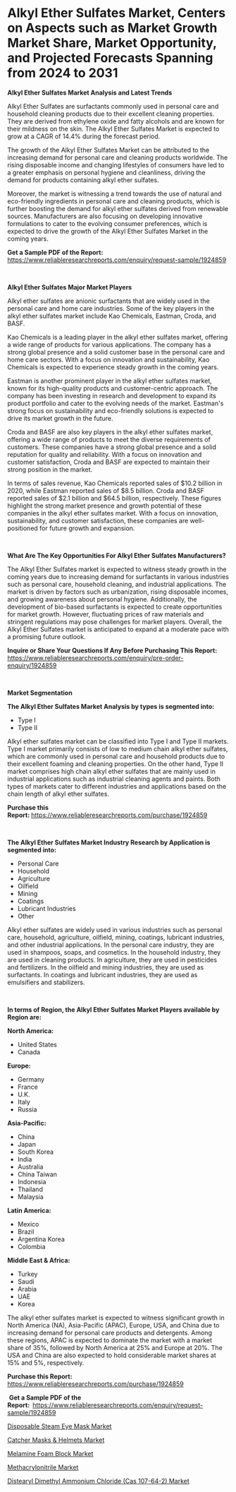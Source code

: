 <p><h1>Alkyl Ether Sulfates Market, Centers on Aspects such as Market Growth Market Share, Market Opportunity, and Projected Forecasts Spanning from 2024 to 2031</h1></p><p><strong>Alkyl Ether Sulfates Market Analysis and Latest Trends</strong></p>
<p><p>Alkyl Ether Sulfates are surfactants commonly used in personal care and household cleaning products due to their excellent cleaning properties. They are derived from ethylene oxide and fatty alcohols and are known for their mildness on the skin. The Alkyl Ether Sulfates Market is expected to grow at a CAGR of 14.4% during the forecast period.</p><p>The growth of the Alkyl Ether Sulfates Market can be attributed to the increasing demand for personal care and cleaning products worldwide. The rising disposable income and changing lifestyles of consumers have led to a greater emphasis on personal hygiene and cleanliness, driving the demand for products containing alkyl ether sulfates.</p><p>Moreover, the market is witnessing a trend towards the use of natural and eco-friendly ingredients in personal care and cleaning products, which is further boosting the demand for alkyl ether sulfates derived from renewable sources. Manufacturers are also focusing on developing innovative formulations to cater to the evolving consumer preferences, which is expected to drive the growth of the Alkyl Ether Sulfates Market in the coming years.</p></p>
<p><strong>Get a Sample PDF of the Report:&nbsp;</strong> <a href="https://www.reliableresearchreports.com/enquiry/request-sample/1924859">https://www.reliableresearchreports.com/enquiry/request-sample/1924859</a></p>
<p>&nbsp;</p>
<p><strong>Alkyl Ether Sulfates Major Market Players</strong></p>
<p><p>Alkyl ether sulfates are anionic surfactants that are widely used in the personal care and home care industries. Some of the key players in the alkyl ether sulfates market include Kao Chemicals, Eastman, Croda, and BASF.</p><p>Kao Chemicals is a leading player in the alkyl ether sulfates market, offering a wide range of products for various applications. The company has a strong global presence and a solid customer base in the personal care and home care sectors. With a focus on innovation and sustainability, Kao Chemicals is expected to experience steady growth in the coming years.</p><p>Eastman is another prominent player in the alkyl ether sulfates market, known for its high-quality products and customer-centric approach. The company has been investing in research and development to expand its product portfolio and cater to the evolving needs of the market. Eastman's strong focus on sustainability and eco-friendly solutions is expected to drive its market growth in the future.</p><p>Croda and BASF are also key players in the alkyl ether sulfates market, offering a wide range of products to meet the diverse requirements of customers. These companies have a strong global presence and a solid reputation for quality and reliability. With a focus on innovation and customer satisfaction, Croda and BASF are expected to maintain their strong position in the market.</p><p>In terms of sales revenue, Kao Chemicals reported sales of $10.2 billion in 2020, while Eastman reported sales of $8.5 billion. Croda and BASF reported sales of $2.1 billion and $64.5 billion, respectively. These figures highlight the strong market presence and growth potential of these companies in the alkyl ether sulfates market. With a focus on innovation, sustainability, and customer satisfaction, these companies are well-positioned for future growth and expansion.</p></p>
<p>&nbsp;</p>
<p><strong>What Are The Key Opportunities For Alkyl Ether Sulfates Manufacturers?</strong></p>
<p><p>The Alkyl Ether Sulfates market is expected to witness steady growth in the coming years due to increasing demand for surfactants in various industries such as personal care, household cleaning, and industrial applications. The market is driven by factors such as urbanization, rising disposable incomes, and growing awareness about personal hygiene. Additionally, the development of bio-based surfactants is expected to create opportunities for market growth. However, fluctuating prices of raw materials and stringent regulations may pose challenges for market players. Overall, the Alkyl Ether Sulfates market is anticipated to expand at a moderate pace with a promising future outlook.</p></p>
<p><strong>Inquire or Share Your Questions If Any Before Purchasing This Report:</strong> <a href="https://www.reliableresearchreports.com/enquiry/pre-order-enquiry/1924859">https://www.reliableresearchreports.com/enquiry/pre-order-enquiry/1924859</a></p>
<p>&nbsp;</p>
<p><strong>Market Segmentation</strong></p>
<p><strong>The Alkyl Ether Sulfates Market Analysis by types is segmented into:</strong></p>
<p><ul><li>Type I</li><li>Type II</li></ul></p>
<p><p>Alkyl ether sulfates market can be classified into Type I and Type II markets. Type I market primarily consists of low to medium chain alkyl ether sulfates, which are commonly used in personal care and household products due to their excellent foaming and cleaning properties. On the other hand, Type II market comprises high chain alkyl ether sulfates that are mainly used in industrial applications such as industrial cleaning agents and paints. Both types of markets cater to different industries and applications based on the chain length of alkyl ether sulfates.</p></p>
<p><strong>Purchase this Report:&nbsp;</strong><a href="https://www.reliableresearchreports.com/purchase/1924859">https://www.reliableresearchreports.com/purchase/1924859</a></p>
<p>&nbsp;</p>
<p><strong>The Alkyl Ether Sulfates Market Industry Research by Application is segmented into:</strong></p>
<p><ul><li>Personal Care</li><li>Household</li><li>Agriculture</li><li>Oilfield</li><li>Mining</li><li>Coatings</li><li>Lubricant Industries</li><li>Other</li></ul></p>
<p><p>Alkyl ether sulfates are widely used in various industries such as personal care, household, agriculture, oilfield, mining, coatings, lubricant industries, and other industrial applications. In the personal care industry, they are used in shampoos, soaps, and cosmetics. In the household industry, they are used in cleaning products. In agriculture, they are used in pesticides and fertilizers. In the oilfield and mining industries, they are used as surfactants. In coatings and lubricant industries, they are used as emulsifiers and stabilizers.</p></p>
<p>&nbsp;</p>
<p><strong>In terms of Region, the Alkyl Ether Sulfates Market Players available by Region are:</strong></p>
<p>
    <p> <strong> North America: </strong>
        <ul>
            <li>United States</li>
            <li>Canada</li>
        </ul>
        </p> 
    <p> <strong> Europe: </strong>
        <ul>
            <li>Germany</li>
            <li>France</li>
            <li>U.K.</li>
            <li>Italy</li>
            <li>Russia</li>
        </ul>
        </p> 
    <p> <strong> Asia-Pacific: </strong>
        <ul>
            <li>China</li>
            <li>Japan</li>
            <li>South Korea</li>
            <li>India</li>
            <li>Australia</li>
            <li>China Taiwan</li>
            <li>Indonesia</li>
            <li>Thailand</li>
            <li>Malaysia</li>
        </ul>
        </p> 
    <p> <strong> Latin America: </strong>
        <ul>
            <li>Mexico</li>
            <li>Brazil</li>
            <li>Argentina Korea</li>
            <li>Colombia</li>
        </ul>
        </p> 
    <p> <strong> Middle East & Africa: </strong>
        <ul>
            <li>Turkey</li>
            <li>Saudi</li>
            <li>Arabia</li>
            <li>UAE</li>
            <li>Korea</li>
        </ul>
    </p>
    </p>
<p><p>The alkyl ether sulfates market is expected to witness significant growth in North America (NA), Asia-Pacific (APAC), Europe, USA, and China due to increasing demand for personal care products and detergents. Among these regions, APAC is expected to dominate the market with a market share of 35%, followed by North America at 25% and Europe at 20%. The USA and China are also expected to hold considerable market shares at 15% and 5%, respectively.</p></p>
<p><strong>Purchase this Report: </strong><a href="https://www.reliableresearchreports.com/purchase/1924859">https://www.reliableresearchreports.com/purchase/1924859</a></p>
<p>&nbsp;<strong>Get a Sample PDF of the Report:&nbsp;&nbsp;</strong><a href="https://www.reliableresearchreports.com/enquiry/request-sample/1924859">https://www.reliableresearchreports.com/enquiry/request-sample/1924859</a></p>
<p><strong></strong></p>
<p><p><a href="https://github.com/pjcfca/Market-Research-Report-List-1/blob/main/disposable-steam-eye-mask-market.md">Disposable Steam Eye Mask Market</a></p><p><a href="https://gamy-alyssum-396.notion.site/Catcher-Masks-Helmets-Market-Insights-Market-Players-and-Forecast-Till-2031-c853df205cd243e9b6a14603793963e1">Catcher Masks & Helmets Market</a></p><p><a href="https://view.publitas.com/reportprime-1/melamine-foam-block-market-size-market-share-and-global-market-analysis-report-2024-2031/">Melamine Foam Block Market</a></p><p><a href="https://view.publitas.com/reportprime-1/methacrylonitrile-market-size-global-industry-overview-market-segmentation-and-forecast-2024-to-2031/">Methacrylonitrile Market</a></p><p><a href="https://github.com/wusalecollins540tpqoz/Market-Research-Report-List-1/blob/main/distearyl-dimethyl-ammonium-chloride-cas-107-64-2-market.md">Distearyl Dimethyl Ammonium Chloride (Cas 107-64-2) Market</a></p></p>